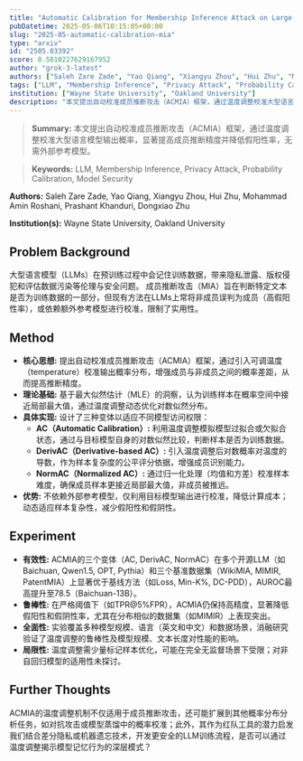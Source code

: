 ```yaml
---
title: "Automatic Calibration for Membership Inference Attack on Large Language Models"
pubDatetime: 2025-05-06T10:15:05+00:00
slug: "2025-05-automatic-calibration-mia"
type: "arxiv"
id: "2505.03392"
score: 0.5810227629167952
author: "grok-3-latest"
authors: ["Saleh Zare Zade", "Yao Qiang", "Xiangyu Zhou", "Hui Zhu", "Mohammad Amin Roshani", "Prashant Khanduri", "Dongxiao Zhu"]
tags: ["LLM", "Membership Inference", "Privacy Attack", "Probability Calibration", "Model Security"]
institution: ["Wayne State University", "Oakland University"]
description: "本文提出自动校准成员推断攻击（ACMIA）框架，通过温度调整校准大型语言模型输出概率，显著提高成员推断精度并降低假阳性率，无需外部参考模型。"
---
```


> **Summary:** 本文提出自动校准成员推断攻击（ACMIA）框架，通过温度调整校准大型语言模型输出概率，显著提高成员推断精度并降低假阳性率，无需外部参考模型。 

> **Keywords:** LLM, Membership Inference, Privacy Attack, Probability Calibration, Model Security

**Authors:** Saleh Zare Zade, Yao Qiang, Xiangyu Zhou, Hui Zhu, Mohammad Amin Roshani, Prashant Khanduri, Dongxiao Zhu

**Institution(s):** Wayne State University, Oakland University


## Problem Background

大型语言模型（LLMs）在预训练过程中会记住训练数据，带来隐私泄露、版权侵犯和评估数据污染等伦理与安全问题。
成员推断攻击（MIA）旨在判断特定文本是否为训练数据的一部分，但现有方法在LLMs上常将非成员误判为成员（高假阳性率），或依赖额外参考模型进行校准，限制了实用性。

## Method

*   **核心思想:** 提出自动校准成员推断攻击（ACMIA）框架，通过引入可调温度（temperature）校准输出概率分布，增强成员与非成员之间的概率差距，从而提高推断精度。
*   **理论基础:** 基于最大似然估计（MLE）的洞察，认为训练样本在概率空间中接近局部最大值，通过温度调整动态优化对数似然分布。
*   **具体实现:** 设计了三种变体以适应不同模型访问权限：
    *   **AC（Automatic Calibration）:** 利用温度调整模拟模型过拟合或欠拟合状态，通过与目标模型自身的对数似然比较，判断样本是否为训练数据。
    *   **DerivAC（Derivative-based AC）:** 引入温度调整后对数概率对温度的导数，作为样本复杂度的公平评分依据，增强成员识别能力。
    *   **NormAC（Normalized AC）:** 通过归一化处理（均值和方差）校准样本难度，确保成员样本更接近局部最大值，非成员被推远。
*   **优势:** 不依赖外部参考模型，仅利用目标模型输出进行校准，降低计算成本；动态适应样本复杂性，减少假阳性和假阴性。

## Experiment

*   **有效性:** ACMIA的三个变体（AC, DerivAC, NormAC）在多个开源LLM（如Baichuan, Qwen1.5, OPT, Pythia）和三个基准数据集（WikiMIA, MIMIR, PatentMIA）上显著优于基线方法（如Loss, Min-K%, DC-PDD），AUROC最高提升至78.5（Baichuan-13B）。
*   **鲁棒性:** 在严格阈值下（如TPR@5%FPR），ACMIA仍保持高精度，显著降低假阳性和假阴性率，尤其在分布相似的数据集（如MIMIR）上表现突出。
*   **全面性:** 实验覆盖多种模型规模、语言（英文和中文）和数据场景，消融研究验证了温度调整的鲁棒性及模型规模、文本长度对性能的影响。
*   **局限性:** 温度调整需少量标记样本优化，可能在完全无监督场景下受限；对非自回归模型的适用性未探讨。

## Further Thoughts

ACMIA的温度调整机制不仅适用于成员推断攻击，还可能扩展到其他概率分布分析任务，如对抗攻击或模型蒸馏中的概率校准；此外，其作为红队工具的潜力启发我们结合差分隐私或机器遗忘技术，开发更安全的LLM训练流程，是否可以通过温度调整揭示模型记忆行为的深层模式？
